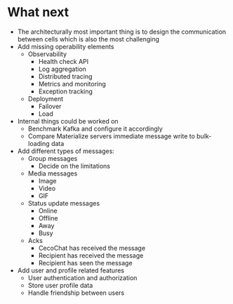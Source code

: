 # What next

* The architecturally most important thing is to design the communication between cells which is also the most challenging
* Add missing operability elements
  - Observability
    - Health check API
    - Log aggregation
    - Distributed tracing
    - Metrics and monitoring
    - Exception tracking
  - Deployment
    - Failover
    - Load
* Internal things could be worked on
  - Benchmark Kafka and configure it accordingly
  - Compare Materialize servers immediate message write to bulk-loading data
* Add different types of messages:
  - Group messages
    - Decide on the limitations
  - Media messages
    - Image
    - Video
    - GIF
  - Status update messages
    - Online
    - Offline
    - Away
    - Busy
  - Acks
    - CecoChat has received the message
    - Recipient has received the message
    - Recipient has seen the message
* Add user and profile related features
  - User authentication and authorization
  - Store user profile data
  - Handle friendship between users
